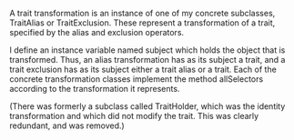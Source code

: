 A trait transformation is an instance of one of my concrete subclasses, TraitAlias or TraitExclusion. These represent a transformation of a trait, specified by the alias and exclusion operators. I define an instance variable named subject which holds the object that is transformed.  Thus, an alias transformation has as its subject a trait, and a trait exclusion has as its subject either a trait alias or a trait. Each of the concrete transformation classes implement the method allSelectors according to the transformation it represents. (There was formerly a subclass called TraitHolder, which was the identity transformation and which did not modify the trait.  This was clearly redundant, and was removed.)